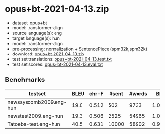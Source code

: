 # opus+bt-2021-04-13.zip

* dataset: opus+bt
* model: transformer-align
* source language(s): eng
* target language(s): hun
* model: transformer-align
* pre-processing: normalization + SentencePiece (spm32k,spm32k)
* download: [opus+bt-2021-04-13.zip](https://object.pouta.csc.fi/Tatoeba-MT-models/eng-hun/opus+bt-2021-04-13.zip)
* test set translations: [opus+bt-2021-04-13.test.txt](https://object.pouta.csc.fi/Tatoeba-MT-models/eng-hun/opus+bt-2021-04-13.test.txt)
* test set scores: [opus+bt-2021-04-13.eval.txt](https://object.pouta.csc.fi/Tatoeba-MT-models/eng-hun/opus+bt-2021-04-13.eval.txt)

## Benchmarks

| testset | BLEU  | chr-F | #sent | #words | BP |
|---------|-------|-------|-------|--------|----|
| newssyscomb2009.eng-hun 	| 19.0 	| 0.512 	| 502 	| 9733 	| 1.000 |
| newstest2009.eng-hun 	| 19.3 	| 0.506 	| 2525 	| 54965 	| 1.000 |
| Tatoeba-test.eng-hun 	| 40.5 	| 0.631 	| 10000 	| 58902 	| 0.966 |

